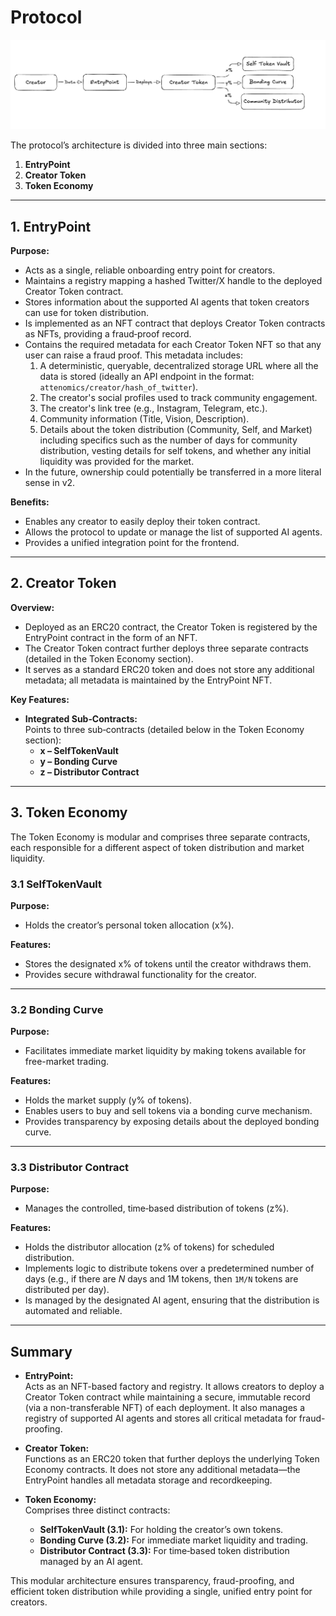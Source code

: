 # Protocol

![Architecture](./media/Contract_Architecture.png)

The protocol’s architecture is divided into three main sections:

1. **EntryPoint**
2. **Creator Token**
3. **Token Economy**

---

## 1. EntryPoint

**Purpose:**
- Acts as a single, reliable onboarding entry point for creators.
- Maintains a registry mapping a hashed Twitter/X handle to the deployed Creator Token contract.
- Stores information about the supported AI agents that token creators can use for token distribution.
- Is implemented as an NFT contract that deploys Creator Token contracts as NFTs, providing a fraud‑proof record.
- Contains the required metadata for each Creator Token NFT so that any user can raise a fraud proof. This metadata includes:
  1. A deterministic, queryable, decentralized storage URL where all the data is stored (ideally an API endpoint in the format: `attenomics/creator/hash_of_twitter`).
  2. The creator's social profiles used to track community engagement.
  3. The creator's link tree (e.g., Instagram, Telegram, etc.).
  4. Community information (Title, Vision, Description).
  5. Details about the token distribution (Community, Self, and Market) including specifics such as the number of days for community distribution, vesting details for self tokens, and whether any initial liquidity was provided for the market.
- In the future, ownership could potentially be transferred in a more literal sense in v2.

**Benefits:**
- Enables any creator to easily deploy their token contract.
- Allows the protocol to update or manage the list of supported AI agents.
- Provides a unified integration point for the frontend.

---

## 2. Creator Token

**Overview:**
- Deployed as an ERC20 contract, the Creator Token is registered by the EntryPoint contract in the form of an NFT.
- The Creator Token contract further deploys three separate contracts (detailed in the Token Economy section).
- It serves as a standard ERC20 token and does not store any additional metadata; all metadata is maintained by the EntryPoint NFT.

**Key Features:**
- **Integrated Sub‑Contracts:**  
  Points to three sub‑contracts (detailed below in the Token Economy section):
  - **x – SelfTokenVault**
  - **y – Bonding Curve**
  - **z – Distributor Contract**

---

## 3. Token Economy

The Token Economy is modular and comprises three separate contracts, each responsible for a different aspect of token distribution and market liquidity.

### 3.1 SelfTokenVault

**Purpose:**
- Holds the creator’s personal token allocation (x%).

**Features:**
- Stores the designated x% of tokens until the creator withdraws them.
- Provides secure withdrawal functionality for the creator.

---

### 3.2 Bonding Curve

**Purpose:**
- Facilitates immediate market liquidity by making tokens available for free-market trading.

**Features:**
- Holds the market supply (y% of tokens).
- Enables users to buy and sell tokens via a bonding curve mechanism.
- Provides transparency by exposing details about the deployed bonding curve.

---

### 3.3 Distributor Contract

**Purpose:**
- Manages the controlled, time‑based distribution of tokens (z%).

**Features:**
- Holds the distributor allocation (z% of tokens) for scheduled distribution.
- Implements logic to distribute tokens over a predetermined number of days (e.g., if there are _N_ days and 1M tokens, then `1M/N` tokens are distributed per day).
- Is managed by the designated AI agent, ensuring that the distribution is automated and reliable.

---

## Summary

- **EntryPoint:**  
  Acts as an NFT-based factory and registry. It allows creators to deploy a Creator Token contract while maintaining a secure, immutable record (via a non-transferable NFT) of each deployment. It also manages a registry of supported AI agents and stores all critical metadata for fraud-proofing.

- **Creator Token:**  
  Functions as an ERC20 token that further deploys the underlying Token Economy contracts. It does not store any additional metadata—the EntryPoint handles all metadata storage and recordkeeping.

- **Token Economy:**  
  Comprises three distinct contracts:
  - **SelfTokenVault (3.1):** For holding the creator’s own tokens.
  - **Bonding Curve (3.2):** For immediate market liquidity and trading.
  - **Distributor Contract (3.3):** For time‑based token distribution managed by an AI agent.

This modular architecture ensures transparency, fraud-proofing, and efficient token distribution while providing a single, unified entry point for creators.
